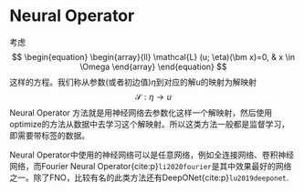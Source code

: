 # Neural Operator

考虑
$$
\begin{equation}
\begin{array}{ll}
\mathcal{L} (u; \eta)(\bm x)=0, & x \in \Omega
\end{array}
\end{equation}
$$
这样的方程。我们称从参数(或者初边值)$\eta$到对应的解$u$的映射为解映射
$$
\begin{equation}
    \mathcal{S}: \eta \rightarrow u
\end{equation}
$$
Neural Operator 方法就是用神经网络去参数化这样一个解映射，然后使用optimize的方法从数据中去学习这个解映射。所以这类方法一般都是监督学习，即需要带标签的数据。

Neural Operator中使用的神经网络可以是任意网络，例如全连接网络、卷积神经网络，而Fourier Neural Operator{cite:p}`li2020fourier`是其中效果最好的网络之一。除了FNO，比较有名的此类方法还有DeepONet{cite:p}`lu2019deeponet`.

```{tableofcontents}
```